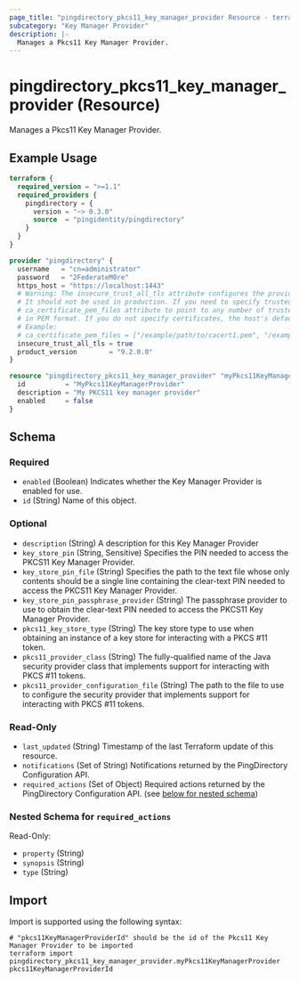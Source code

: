 ```yaml
---
page_title: "pingdirectory_pkcs11_key_manager_provider Resource - terraform-provider-pingdirectory"
subcategory: "Key Manager Provider"
description: |-
  Manages a Pkcs11 Key Manager Provider.
---
```


# pingdirectory_pkcs11_key_manager_provider (Resource)

Manages a Pkcs11 Key Manager Provider.

## Example Usage

```terraform
terraform {
  required_version = ">=1.1"
  required_providers {
    pingdirectory = {
      version = "~> 0.3.0"
      source  = "pingidentity/pingdirectory"
    }
  }
}

provider "pingdirectory" {
  username   = "cn=administrator"
  password   = "2FederateM0re"
  https_host = "https://localhost:1443"
  # Warning: The insecure_trust_all_tls attribute configures the provider to trust any certificate presented by the PingDirectory server.
  # It should not be used in production. If you need to specify trusted CA certificates, use the
  # ca_certificate_pem_files attribute to point to any number of trusted CA certificate files
  # in PEM format. If you do not specify certificates, the host's default root CA set will be used.
  # Example:
  # ca_certificate_pem_files = ["/example/path/to/cacert1.pem", "/example/path/to/cacert2.pem"]
  insecure_trust_all_tls = true
  product_version        = "9.2.0.0"
}

resource "pingdirectory_pkcs11_key_manager_provider" "myPkcs11KeyManagerProvider" {
  id          = "MyPkcs11KeyManagerProvider"
  description = "My PKCS11 key manager provider"
  enabled     = false
}
```

<!-- schema generated by tfplugindocs -->
## Schema

### Required

- `enabled` (Boolean) Indicates whether the Key Manager Provider is enabled for use.
- `id` (String) Name of this object.

### Optional

- `description` (String) A description for this Key Manager Provider
- `key_store_pin` (String, Sensitive) Specifies the PIN needed to access the PKCS11 Key Manager Provider.
- `key_store_pin_file` (String) Specifies the path to the text file whose only contents should be a single line containing the clear-text PIN needed to access the PKCS11 Key Manager Provider.
- `key_store_pin_passphrase_provider` (String) The passphrase provider to use to obtain the clear-text PIN needed to access the PKCS11 Key Manager Provider.
- `pkcs11_key_store_type` (String) The key store type to use when obtaining an instance of a key store for interacting with a PKCS #11 token.
- `pkcs11_provider_class` (String) The fully-qualified name of the Java security provider class that implements support for interacting with PKCS #11 tokens.
- `pkcs11_provider_configuration_file` (String) The path to the file to use to configure the security provider that implements support for interacting with PKCS #11 tokens.

### Read-Only

- `last_updated` (String) Timestamp of the last Terraform update of this resource.
- `notifications` (Set of String) Notifications returned by the PingDirectory Configuration API.
- `required_actions` (Set of Object) Required actions returned by the PingDirectory Configuration API. (see [below for nested schema](#nestedatt--required_actions))

<a id="nestedatt--required_actions"></a>
### Nested Schema for `required_actions`

Read-Only:

- `property` (String)
- `synopsis` (String)
- `type` (String)

## Import

Import is supported using the following syntax:

```shell
# "pkcs11KeyManagerProviderId" should be the id of the Pkcs11 Key Manager Provider to be imported
terraform import pingdirectory_pkcs11_key_manager_provider.myPkcs11KeyManagerProvider pkcs11KeyManagerProviderId
```

